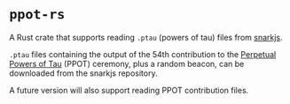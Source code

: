 # `ppot-rs`

A Rust crate that supports reading `.ptau` (powers of tau) files from
[snarkjs](https://github.com/iden3/snarkjs/).

`.ptau` files containing the output of the 54th contribution to the [Perpetual
Powers of
Tau](https://github.com/privacy-scaling-explorations/perpetualpowersoftau)
(PPOT) ceremony, plus a random beacon, can be downloaded from the snarkjs
repository.

A future version will also support reading PPOT contribution files.
